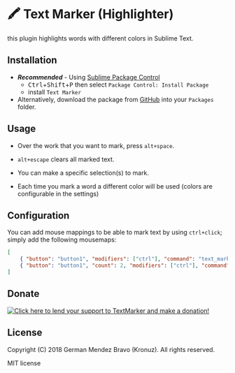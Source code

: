 # 🖍 Text Marker (Highlighter)

this plugin highlights words with different colors in Sublime Text.


## Installation

- **_Recommended_** - Using [Sublime Package Control](https://packagecontrol.io "Sublime Package Control")
    - <kbd>Ctrl</kbd>+<kbd>Shift</kbd>+<kbd>P</kbd> then select `Package Control: Install Package`
    - install `Text Marker`
- Alternatively, download the package from [GitHub](https://github.com/Kronuz/TextMarker "TextMarker") into your `Packages` folder.


## Usage

- Over the work that you want to mark, press `alt+space`.

- `alt+escape` clears all marked text.

- You can make a specific selection(s) to mark.

- Each time you mark a word a different color will be used (colors are configurable in the settings)


## Configuration

You can add mouse mappings to be able to mark text by using `ctrl+click`;
simply add the following mousemaps:


```json
[
	{ "button": "button1", "modifiers": ["ctrl"], "command": "text_marker", "press_command": "drag_select" },
	{ "button": "button1", "count": 2, "modifiers": ["ctrl"], "command": "text_marker_clear", "press_command": "drag_select" }
]
```


## Donate

[![Click here to lend your support to TextMarker and make a donation!](https://www.paypalobjects.com/en_GB/i/btn/btn_donate_LG.gif)](https://www.paypal.me/Kronuz/25)


## License

Copyright (C) 2018 German Mendez Bravo (Kronuz). All rights reserved.

MIT license
